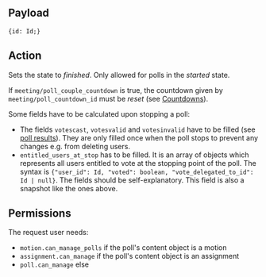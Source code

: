 ## Payload
```
{id: Id;}
```

## Action
Sets the state to *finished*. Only allowed for polls in the *started* state.

If `meeting/poll_couple_countdown` is true, the countdown given by `meeting/poll_countdown_id` must be *reset* (see [Countdowns](https://github.com/OpenSlides/OpenSlides/wiki/Countdowns#reset-a-countdown)).

Some fields have to be calculated upon stopping a poll:
- The fields `votescast`, `votesvalid` and `votesinvalid` have to be filled (see [poll results](https://github.com/OpenSlides/OpenSlides/wiki/Voting#poll-results)). They are only filled once when the poll stops to prevent any changes e.g. from deleting users.
- `entitled_users_at_stop` has to be filled. It is an array of objects which represents all users entitled to vote at the stopping point of the poll. The syntax is `{"user_id": Id, "voted": boolean, "vote_delegated_to_id": Id | null}`. The fields should be self-explanatory. This field is also a snapshot like the ones above.

## Permissions
The request user needs:
- `motion.can_manage_polls` if the poll's content object is a motion
- `assignment.can_manage` if the poll's content object is an assignment
- `poll.can_manage` else
